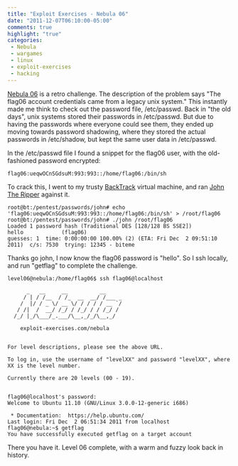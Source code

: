 ```yaml
---
title: "Exploit Exercises - Nebula 06"
date: "2011-12-07T06:10:00-05:00"
comments: true
highlight: "true"
categories:
 - Nebula
 - wargames
 - linux
 - exploit-exercises
 - hacking
---
```


[Nebula 06](http://exploit-exercises.com/nebula/level06) is a retro challenge. The description of the problem says "The flag06 account credentials came from a legacy unix system." This instantly made me think to check out the password file, /etc/passwd. Back in "the old days", unix systems stored their passwords in /etc/passwd. But due to having the passwords where everyone could see them, they ended up moving towards password shadowing, where they stored the actual passwords in /etc/shadow, but kept the same user data in /etc/passwd.

<!-- more -->

In the /etc/passwd file I found a snippet for the flag06 user, with the old-fashioned password encrypted:

```
flag06:ueqwOCnSGdsuM:993:993::/home/flag06:/bin/sh
```

To crack this, I went to my trusty [BackTrack](http://www.backtrack-linux.org) virtual machine, and ran [John The Ripper](http://www.openwall.com/john) against it.

```
root@bt:/pentest/passwords/john# echo 'flag06:ueqwOCnSGdsuM:993:993::/home/flag06:/bin/sh' > /root/flag06
root@bt:/pentest/passwords/john# ./john /root/flag06 
Loaded 1 password hash (Traditional DES [128/128 BS SSE2])
hello            (flag06)
guesses: 1  time: 0:00:00:00 100.00% (2) (ETA: Fri Dec  2 09:51:10 2011)  c/s: 7530  trying: 12345 - biteme
```

Thanks go john, I now know the flag06 password is "hello".  So I ssh locally, and run "getflag" to complete the challenge.

```
level06@nebula:/home/flag06$ ssh flag06@localhost

      _   __     __          __
     / | / /__  / /_  __  __/ /___ _
    /  |/ / _ \/ __ \/ / / / / __ `/
   / /|  /  __/ /_/ / /_/ / / /_/ /
  /_/ |_/\___/_.___/\__,_/_/\__,_/

    exploit-exercises.com/nebula


For level descriptions, please see the above URL.

To log in, use the username of "levelXX" and password "levelXX", where
XX is the level number.

Currently there are 20 levels (00 - 19).


flag06@localhost's password:
Welcome to Ubuntu 11.10 (GNU/Linux 3.0.0-12-generic i686)

 * Documentation:  https://help.ubuntu.com/
Last login: Fri Dec  2 06:51:34 2011 from localhost
flag06@nebula:~$ getflag
You have successfully executed getflag on a target account
```

There you have it.  Level 06 complete, with a warm and fuzzy look back in history.
